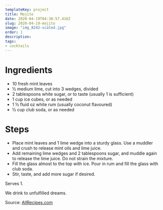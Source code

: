 ```yaml
---
templateKey: project
title: Mojito
date: 2020-04-19T04:38:57.416Z
slug: 2020-04-19-mojito
image: "img_8242-scaled.jpg"
order: 1
description:
tags:
- cocktails
---
```


# Ingredients

- 10 fresh mint leaves
- ½ medium lime, cut into 3 wedges, divided
- 2 tablespoons white sugar, or to taste (usually 1 is sufficient)
- 1 cup ice cubes, or as needed
- 1 ½ fluid oz white rum (usually coconut flavoured)
- ½ cup club soda, or as needed

# Steps

- Place mint leaves and 1 lime wedge into a sturdy glass. Use a muddler and crush to release mint oils and lime juice.
- Add remaining lime wedges and 2 tablespoons sugar, and muddle again to release the lime juice. Do not strain the mixture.
- Fill the glass almost to the top with ice. Pour in rum and fill the glass with club soda.
- Stir, taste, and add more sugar if desired.

Serves 1.

We drink to unfulfilled dreams.

Source: [AllRecipes.com](https://www.allrecipes.com/recipe/147363/the-real-mojito/)
